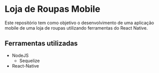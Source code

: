 # Loja de Roupas Mobile
Este repositório tem como objetivo o desenvolvimento de uma aplicação mobile de uma loja de roupas utilizando ferramentas do React Native.
## Ferramentas utilizadas
  * NodeJS
    * Sequelize
  * React-Native
